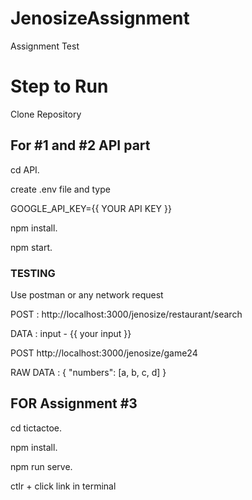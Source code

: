 # JenosizeAssignment
 Assignment Test

# Step to Run

Clone Repository


## For #1 and #2 API part
cd API.

create .env file and type

GOOGLE_API_KEY={{ YOUR API KEY }}

npm install.

npm start.


### TESTING

Use postman or any network request


POST : http://localhost:3000/jenosize/restaurant/search

DATA : input - {{ your input }}



POST http://localhost:3000/jenosize/game24

RAW DATA :  {
                "numbers": [a, b, c, d]
            }


## FOR Assignment #3

cd tictactoe.

npm install.

npm run serve.

ctlr + click link in terminal
